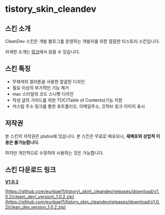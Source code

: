 # tistory_skin_cleandev

## 스킨 소개

CleanDev 스킨은 개발 블로그를 운영하는 개발자를 위한 깔끔한 티스토리 스킨입니다.  

자세한 소개는 [링크](https://devpluto.tistory.com/entry/CleanDev-%ED%8B%B0%EC%8A%A4%ED%86%A0%EB%A6%AC-%EC%8A%A4%ED%82%A8%EC%9D%84-%EC%86%8C%EA%B0%9C%ED%95%A9%EB%8B%88%EB%8B%A4)에서 읽을 수 있습니다.


## 스킨 특징

-   무채색의 컬러톤을 사용한 깔끔한 디자인
-   필요 이상의 부가적인 기능 제거
-   mac 스타일의 코드 스니펫 디자인
-   작성 글의 가이드를 위한 TOC(Table of Contents)기능 지원
-   커스텀 주소 링크를 통한 포트폴리오, 이메일주소, 깃허브 링크 이미지 표시

## 저작권

본 스킨의 저작권은 plutos에 있습니다. 본 스킨은 무료로 배포되나, **재배포와 상업적 이용은 불가능합니다.**

하지만 개인적으로 수정하여 사용하는 것은 가능합니다.

## 스킨 다운로드 링크

**[V1.0.2](https://github.com/eunbae11/tistory_skin_cleandev/releases/tag/v1.0.2)** 

[https://github.com/eunbae11/tistory\_skin\_cleandev/releases/download/v1.0.2/clean\_dev\_version\_1.0.2.zip](https://github.com/eunbae11/tistory_skin_cleandev/releases/download/v1.0.2/clean_dev_version_1.0.2.zip)
